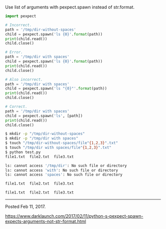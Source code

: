 Use list of arguments with pexpect.spawn instead of str.format.

```python
import pexpect

# Incorrect.
path = '/tmp/dir-without-spaces'
child = pexpect.spawn('ls {0}'.format(path))
print(child.read())
child.close()

# Error.
path = '/tmp/dir with spaces'
child = pexpect.spawn('ls {0}'.format(path))
print(child.read())
child.close()

# Also incorrect.
path = '/tmp/dir with spaces'
child = pexpect.spawn('ls "{0}"'.format(path))
print(child.read())
child.close()

# Correct.
path = '/tmp/dir with spaces'
child = pexpect.spawn('ls', [path])
print(child.read())
child.close()
```

```bash
$ mkdir -p "/tmp/dir-without-spaces"
$ mkdir -p "/tmp/dir with spaces"
$ touch "/tmp/dir-without-spaces/file"{1,2,3}".txt"
$ touch "/tmp/dir with spaces/file"{1,2,3}".txt"
$ python test.py
file1.txt  file2.txt  file3.txt

ls: cannot access '/tmp/dir': No such file or directory
ls: cannot access 'with': No such file or directory
ls: cannot access 'spaces': No such file or directory

file1.txt  file2.txt  file3.txt

file1.txt  file2.txt  file3.txt
```

---

Posted Feb 11, 2017.

https://www.darklaunch.com/2017/02/11/python-s-pexpect-spawn-expects-arguments-not-str-format.html